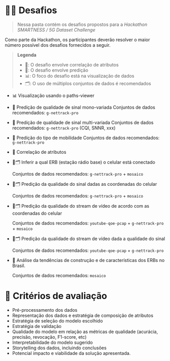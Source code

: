# 🏋️‍♂️ Desafios
> Nessa pasta contém os desafios propostos para a _Hackathon SMARTNESS / 5G Dataset Challenge_

Como parte da Hackathon, os participantes deverão resolver o maior número possível dos desafios fornecidos a seguir.

> **Legenda**
> - 🤝: O desafio envolve correlação de atributos
> - 🔮: O desafio envolve predição
> - 📊: O foco do desafio está na visualização de dados
> - 🗂️: O uso de múltiplos conjuntos de dados é recomendados

- 📊 Visualização usando o paths-viewer

- 🔮 Predição de qualidade de sinal mono-variada
    Conjuntos de dados recomendados: `g-nettrack-pro`

- 🔮 Predição de qualidade de sinal multi-variada
    Conjuntos de dados recomendados: `g-nettrack-pro`
    (CQI, SNNR, xxx)

- 🔮 Predição do tipo de mobilidade
    Conjuntos de dados recomendados: `g-nettrack-pro`

- 🤝 Correlação de atributos

- 🔮🗂️ Inferir a qual ERB (estação rádio base) o celular está conectado

    Conjuntos de dados recomendados: `g-nettrack-pro` + `mosaico`

- 🔮🗂️ Predição da qualidade do sinal dadas as coordenadas do celular

    Conjuntos de dados recomendados: `g-nettrack-pro` + `mosaico`

- 🔮🗂️ Predição da qualidade do stream de vídeo de acordo com as coordenadas do celular

    Conjuntos de dados recomendados: `youtube-qoe-pcap` + `g-nettrack-pro` + `mosaico`

- 🔮🗂️ Predição da qualidade do stream de vídeo dada a qualidade do sinal

    Conjuntos de dados recomendados: `youtube-qoe-pcap` + `g-nettrack-pro`

- 🤝 Análise da tendências de construção e de características dos ERBs no Brasil. 

    Conjuntos de dados recomendados: `mosaico`


# 🤔 Critérios de avaliação

- Pré-processamento dos dados
- Representação dos dados e estratégia de composição de atributos
- Estratégia de seleção do modelo escolhido
- Estratégia de validação
- Qualidade do modelo em relação as métricas de qualidade (acurácia, precisão, revocação, F1-score, etc)
- Interpretabilidade do modelo sugerido
- Storytelling dos dados, incluindo conclusões
- Potencial impacto e viabilidade da solução apresentada.
